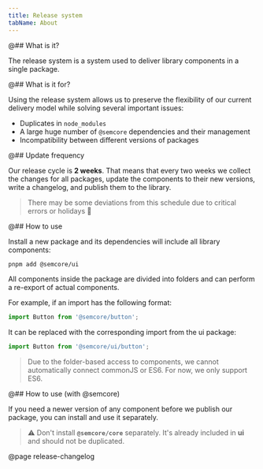 ```yaml
---
title: Release system
tabName: About
---
```


@## What is it?

The release system is a system used to deliver library components in a single package.

@## What is it for?

Using the release system allows us to preserve the flexibility of our current delivery model while solving several important issues:

- Duplicates in `node_modules`
- A large huge number of `@semcore` dependencies and their management
- Incompatibility between different versions of packages

@## Update frequency

Our release cycle is **2 weeks**. That means that every two weeks we collect the changes for all packages, update the components to their new versions, write a changelog, and publish them to the library.

> There may be some deviations from this schedule due to critical errors or holidays 🥳

@## How to use

Install a new package and its dependencies will include all library components:

```bash
pnpm add @semcore/ui
```

All components inside the package are divided into folders and can perform a re-export of actual components.

For example, if an import has the following format:

```js
import Button from '@semcore/button';
```

It can be replaced with the corresponding import from the ui package:

```js
import Button from '@semcore/ui/button';
```

> Due to the folder-based access to components, we cannot automatically connect commonJS or ES6. For now, we only support ES6.

@## How to use (with @semcore)

If you need a newer version of any component before we publish our package, you can install and use it separately.

> ⚠️ Don't install **`@semcore/core`** separately. It's already included in **ui** and should not be duplicated.

@page release-changelog
